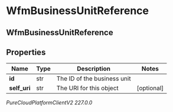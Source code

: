 # WfmBusinessUnitReference

## WfmBusinessUnitReference

## Properties

|Name | Type | Description | Notes|
|------------ | ------------- | ------------- | -------------|
| **id** | str | The ID of the business unit | |
| **self_uri** | str | The URI for this object | [optional] |



_PureCloudPlatformClientV2 227.0.0_
